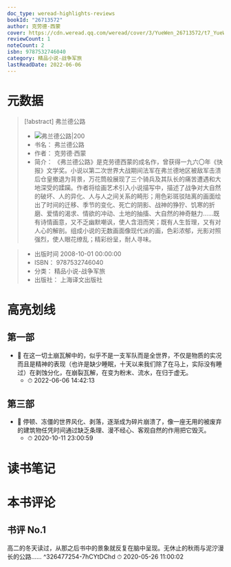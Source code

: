 ```yaml
---
doc_type: weread-highlights-reviews
bookId: "26713572"
author: 克劳德·西蒙
cover: https://cdn.weread.qq.com/weread/cover/3/YueWen_26713572/t7_YueWen_26713572.jpg
reviewCount: 1
noteCount: 2
isbn: 9787532746040
category: 精品小说-战争军旅
lastReadDate: 2022-06-06
---
```

# 元数据
> [!abstract] 弗兰德公路
> - ![ 弗兰德公路|200](https://cdn.weread.qq.com/weread/cover/3/YueWen_26713572/t7_YueWen_26713572.jpg)
> - 书名： 弗兰德公路
> - 作者： 克劳德·西蒙
> - 简介：     《弗兰德公路》是克劳德西蒙的成名作，曾获得一九六〇年《快报》文学奖。小说以第二次世界大战期间法军在弗兰德地区被敌军击溃后仓皇撤退为背景，万花筒般展现了三个骑兵及其队长的痛苦遭遇和大地深受的蹂躏。作者将绘画艺术引入小说描写中，描述了战争对大自然的破坏、人的异化、人与人之间关系的畸形；用色彩斑驳陆离的画面绘出了时间的迁移、季节的变化、死亡的阴影、战神的狰狞、饥寒的折磨、爱情的渴求、情欲的冲动、土地的抽搐、大自然的神奇魅力……既有诗情画意，又不乏幽默嘲讽，使人含泪而笑；既有人生哲理，又有对人心的解剖。组成小说的无数画面像现代派的画，色彩浓郁，光影对照强烈，使人眼花缭乱；精彩纷呈，耐人寻味。

> - 出版时间 2008-10-01 00:00:00
> - ISBN： 9787532746040
> - 分类： 精品小说-战争军旅
> - 出版社： 上海译文出版社

# 高亮划线

## 第一部


- 📌 在这一切土崩瓦解中的，似乎不是一支军队而是全世界，不仅是物质的实况而且是精神的表现（也许是缺少睡眠，十天以来我们除了在马上，实际没有睡过）在剥蚀分化，在崩裂瓦解，在变为粉末、流水，在归于虚无。 
    - ⏱ 2022-06-06 14:42:13 
## 第三部


- 📌 停顿、冻僵的世界风化、剥落，逐渐成为碎片崩溃了，像一座无用的被废弃的建筑物任凭时间通过缺乏条理、漫不经心、客观自然的作用把它毁灭。 
    - ⏱ 2020-10-11 23:00:59 
# 读书笔记

# 本书评论

## 书评 No.1 
高二的冬天读过，从那之后书中的景象就反复在脑中呈现。无休止的秋雨与泥泞漫长的公路…… ^326477254-7hCYtDChd
⏱ 2020-05-26 11:00:02
